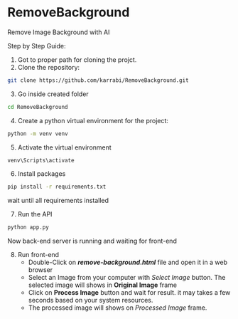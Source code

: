 # RemoveBackground
Remove Image Background with AI

Step by Step Guide:

1. Got to proper path for cloning the projct.
2. Clone the repository:

```bash
git clone https://github.com/karrabi/RemoveBackground.git
```
3. Go inside created folder
```bash
cd RemoveBackground
```
4. Create a python virtual environment for the project:
```bash
python -m venv venv
```
5. Activate the virtual environment
```bash
venv\Scripts\activate
```
6. Install packages
```bash
pip install -r requirements.txt
```

wait until all requirements installed

7. Run the API
```bash
python app.py
```

Now back-end server is running and waiting for front-end

8. Run front-end
    - Double-Click on ***remove-background.html*** file and open it in a web browser
    - Select an Image from your computer with *Select Image* button. The selected image will shows in **Original Image** frame
    - Click on **Process Image** button and wait for result. it may takes a few seconds based on your system resources.
    - The processed image will shows on *Processed Image* frame.


